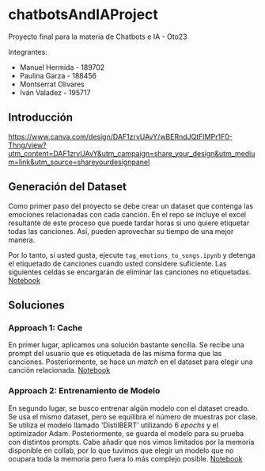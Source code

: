 # chatbotsAndIAProject
Proyecto final para la materia de Chatbots e IA - Oto23

Integrantes:
* Manuel Hermida - 189702
* Paulina Garza - 188456
* Montserrat Olivares
* Iván Valadez - 195717
  

## Introducción
https://www.canva.com/design/DAF1zrvUAvY/wBERndJQtFIMPr1F0-Thng/view?utm_content=DAF1zrvUAvY&utm_campaign=share_your_design&utm_medium=link&utm_source=shareyourdesignpanel 

## Generación del Dataset

Como primer paso del proyecto se debe crear un dataset que contenga las emociones relacionadas con cada canción. En el repo se incluye el excel resultante de este proceso que puede tardar horas si uno quiere etiquetar todas las canciones. Así, pueden aprovechar su tiempo de una mejor manera.

Por lo tanto, si usted gusta, ejecute `tag_emotions_to_songs.ipynb` y detenga el etiquetado de canciones cuando usted considere suficiente. Las siguientes celdas se encargarán de eliminar las canciones no etiquetadas. [Notebook](tag_emotions_to_songs.ipynb)

## Soluciones

### Approach 1: Cache

En primer lugar, aplicamos una solución bastante sencilla. Se recibe una prompt del usuario que es etiquetada de las misma forma que las canciones. Posteriormente, se hace un *match* en el dataset para elegir una canción relacionada. [Notebook](solucion_cache.ipynb)

### Approach 2: Entrenamiento de Modelo

En segundo lugar, se busco entrenar algún modelo con el dataset creado. Se usa el mismo dataset, pero se equilibra el número de muestras por clase. Se utiliza el modelo llamado 'DistilBERT' utilizando 6 *epochs* y el optimizador Adam. Posteriormente, se guarda el modelo para su prueba con distintos prompts. Cabe añadir que nos vimos limitados por la memoria disponible en collab, por lo que tuvimos que elegir un modelo que no ocupara toda la memoria pero fuera lo más complejo posible. [Notebook](solucion_modelo.ipynb)
